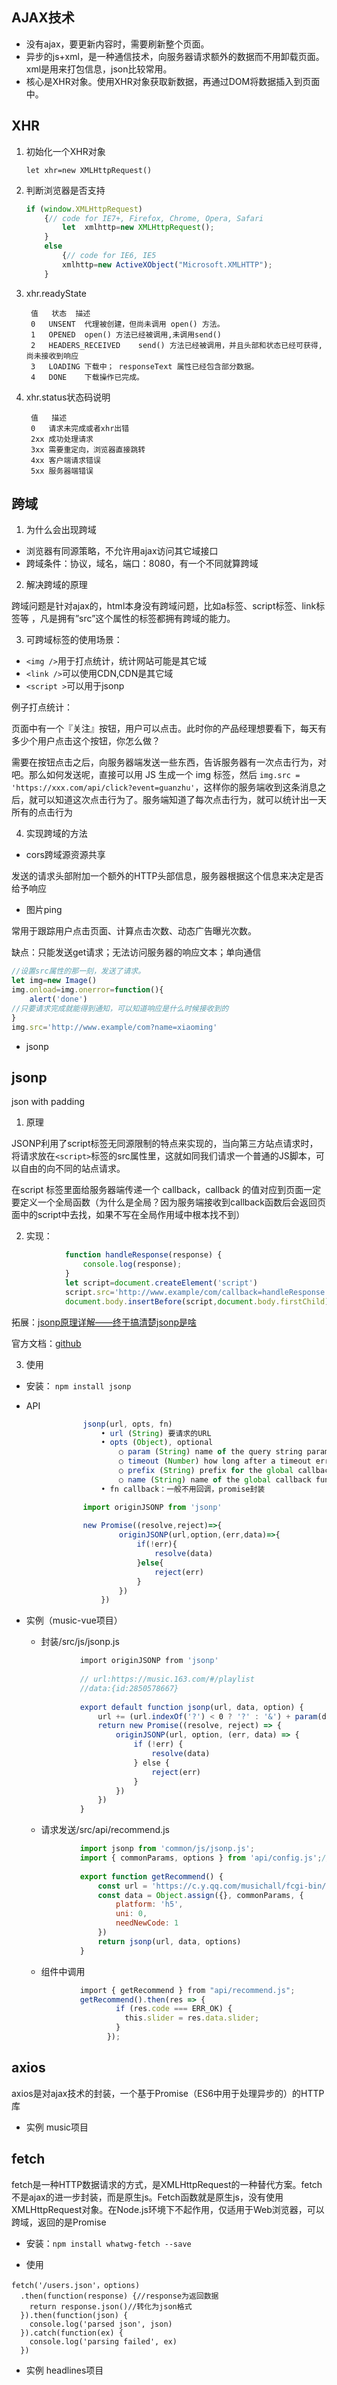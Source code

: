## AJAX技术
- 没有ajax，要更新内容时，需要刷新整个页面。
- 异步的js+xml，是一种通信技术，向服务器请求额外的数据而不用卸载页面。xml是用来打包信息，json比较常用。
- 核心是XHR对象。使用XHR对象获取新数据，再通过DOM将数据插入到页面中。

## XHR
1. 初始化一个XHR对象
    
    ```let xhr=new XMLHttpRequest()```

2. 判断浏览器是否支持
    ```js
	if (window.XMLHttpRequest)
        {// code for IE7+, Firefox, Chrome, Opera, Safari
            let  xmlhttp=new XMLHttpRequest();
        }
        else
            {// code for IE6, IE5
            xmlhttp=new ActiveXObject("Microsoft.XMLHTTP");
        }
    ```
3. xhr.readyState
		
		值	状态	描述
		0	UNSENT	代理被创建，但尚未调用 open() 方法。
		1	OPENED	open() 方法已经被调用,未调用send()
		2	HEADERS_RECEIVED	send() 方法已经被调用，并且头部和状态已经可获得,尚未接收到响应
		3	LOADING	下载中； responseText 属性已经包含部分数据。
		4	DONE	下载操作已完成。

4. xhr.status状态码说明

		值	描述
		0	请求未完成或者xhr出错
		2xx	成功处理请求
		3xx	需要重定向，浏览器直接跳转
		4xx	客户端请求错误
		5xx	服务器端错误
	
## 跨域
1. 为什么会出现跨域

- 浏览器有同源策略，不允许用ajax访问其它域接口
- 跨域条件：协议，域名，端口：8080，有一个不同就算跨域
		
2. 解决跨域的原理

跨域问题是针对ajax的，html本身没有跨域问题，比如a标签、script标签、link标签等 ，凡是拥有”src”这个属性的标签都拥有跨域的能力。
		
3. 可跨域标签的使用场景：
- ```<img />```用于打点统计，统计网站可能是其它域
- ```<link />```可以使用CDN,CDN是其它域
- ```<script >```可以用于jsonp
		
例子打点统计：

页面中有一个『关注』按钮，用户可以点击。此时你的产品经理想要看下，每天有多少个用户点击这个按钮，你怎么做？

需要在按钮点击之后，向服务器端发送一些东西，告诉服务器有一次点击行为，对吧。那么如何发送呢，直接可以用 JS 生成一个 img 标签，然后 ```img.src = 'https://xxx.com/api/click?event=guanzhu'```，这样你的服务端收到这条消息之后，就可以知道这次点击行为了。服务端知道了每次点击行为，就可以统计出一天所有的点击行为
		
4. 实现跨域的方法
- cors跨域源资源共享

发送的请求头部附加一个额外的HTTP头部信息，服务器根据这个信息来决定是否给予响应

- 图片ping

常用于跟踪用户点击页面、计算点击次数、动态广告曝光次数。
			
缺点：只能发送get请求；无法访问服务器的响应文本；单向通信

```js
//设置src属性的那一刻，发送了请求。
let img=new Image()
img.onload=img.onerror=function(){
	alert('done')
//只要请求完成就能得到通知，可以知道响应是什么时候接收到的
}
img.src='http://www.example/com?name=xiaoming'

```	
- jsonp

## jsonp 
json with padding

1. 原理

JSONP利用了script标签无同源限制的特点来实现的，当向第三方站点请求时，将请求放在```<script>```标签的src属性里，这就如同我们请求一个普通的JS脚本，可以自由的向不同的站点请求。

在script 标签里面给服务器端传递一个 callback，callback 的值对应到页面一定要定义一个全局函数（为什么是全局？因为服务端接收到callback函数后会返回页面中的script中去找，如果不写在全局作用域中根本找不到）
			
2. 实现：
```js
			function handleResponse(response) {
				console.log(response);
			}
			let script=document.createElement('script')
			script.src='http://www.example/com/callback=handleResponse'
			document.body.insertBefore(script,document.body.firstChild)
```			
拓展：[jsonp原理详解——终于搞清楚jsonp是啥](https://blog.csdn.net/hansexploration/article/details/80314948)
			
官方文档：[github](https://github.com/webmodules/jsonp)
			
3. 使用
			
- 安装： ```npm install jsonp```
				
- API
```js
				jsonp(url, opts, fn)
					• url (String) 要请求的URL
					• opts (Object), optional
						○ param (String) name of the query string parameter to specify the callback (defaults to callback)
						○ timeout (Number) how long after a timeout error is emitted. 0 to disable (defaults to 60000)
						○ prefix (String) prefix for the global callback functions that handle jsonp responses (defaults to __jp)
						○ name (String) name of the global callback functions that handle jsonp responses (defaults to prefix + incremented counter)
					• fn callback：一般不用回调，promise封装

				import originJSONP from 'jsonp'
				
				new Promise((resolve,reject)=>{
				        originJSONP(url,option,(err,data)=>{
				            if(!err){
				                resolve(data)
				            }else{
				                reject(err)
				            }
				        })
				    })
```			
			
- 实例（music-vue项目）
			
    - 封装/src/js/jsonp.js
	```js
				import originJSONP from 'jsonp'
				 
				// url:https://music.163.com/#/playlist
				//data:{id:2850578667}
				
				export default function jsonp(url, data, option) {
				    url += (url.indexOf('?') < 0 ? '?' : '&') + param(data);
				    return new Promise((resolve, reject) => {
				        originJSONP(url, option, (err, data) => {
				            if (!err) {
				                resolve(data)
				            } else {
				                reject(err)
				            }
				        })
				    })
				}
	```			
	- 请求发送/src/api/recommend.js
	```js			
				import jsonp from 'common/js/jsonp.js';
				import { commonParams, options } from 'api/config.js';//发送请求时的通用参数
				
				export function getRecommend() {
				    const url = 'https://c.y.qq.com/musichall/fcgi-bin/fcg_yqqhomepagerecommend.fcg';
				    const data = Object.assign({}, commonParams, {
				        platform: 'h5',
				        uni: 0,
				        needNewCode: 1
				    })
				    return jsonp(url, data, options)
				}
	```			
	- 组件中调用
	```js			
				import { getRecommend } from "api/recommend.js";
				getRecommend().then(res => {
				        if (res.code === ERR_OK) {
				          this.slider = res.data.slider;
				        }
				      });
	```		
			
		
## axios
axios是对ajax技术的封装，一个基于Promise（ES6中用于处理异步的）的HTTP库
- 实例 music项目
		
## fetch
fetch是一种HTTP数据请求的方式，是XMLHttpRequest的一种替代方案。fetch不是ajax的进一步封装，而是原生js。Fetch函数就是原生js，没有使用XMLHttpRequest对象。在Node.js环境下不起作用，仅适用于Web浏览器，可以跨域，返回的是Promise
		
- 安装：```npm install whatwg-fetch --save```
		
- 使用
```		
fetch('/users.json'，options)
  .then(function(response) {//response为返回数据
    return response.json()//转化为json格式
  }).then(function(json) {
    console.log('parsed json', json)
  }).catch(function(ex) {
    console.log('parsing failed', ex)
  })
```		
- 实例 headlines项目


